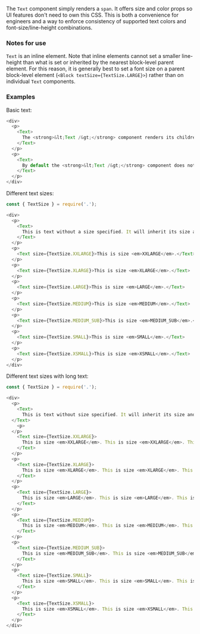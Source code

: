 The `Text` component simply renders a `span`. It offers size and color props so UI features don't need to own this CSS. This is both a convenience for engineers and a way to enforce consistency of supported text colors and font-size/line-height combinations.

### Notes for use

`Text` is an inline element. Note that inline elements cannot set a smaller line-height than what is set or inherited by the nearest block-level parent element. For this reason, it is generally best to set a font size on a parent block-level element (`<Block textSize={TextSize.LARGE}>`) rather than on individual `Text` components.

### Examples

Basic text:

```js { "props": { "data-example": "basic" } }
<div>
  <p>
    <Text>
      The <strong>&lt;Text /&gt;</strong> component renders its children in a <strong>span</strong>. It's a convenient way to render a piece of text with a specific size. Text will support more options in the future.
    </Text>
  </p>
  <p>
    <Text>
      By default the <strong>&lt;Text /&gt;</strong> component does not render any styling so it can inherit styles of its parent.
    </Text>
  </p>
</div>
```

Different text sizes:

```js { "props": { "data-example": "sizes" } }
const { TextSize } = require('.');

<div>
  <p>
    <Text>
      This is text without a size specified. It will inherit its size and line-height from its parent.
    </Text>
  </p>
  <p>
    <Text size={TextSize.XXLARGE}>This is size <em>XXLARGE</em>.</Text>
  </p>
  <p>
    <Text size={TextSize.XLARGE}>This is size <em>XLARGE</em>.</Text>
  </p>
  <p>
    <Text size={TextSize.LARGE}>This is size <em>LARGE</em>.</Text>
  </p>
  <p>
    <Text size={TextSize.MEDIUM}>This is size <em>MEDIUM</em>.</Text>
  </p>
  <p>
    <Text size={TextSize.MEDIUM_SUB}>This is size <em>MEDIUM_SUB</em>.</Text>
  </p>
  <p>
    <Text size={TextSize.SMALL}>This is size <em>SMALL</em>.</Text>
  </p>
  <p>
    <Text size={TextSize.XSMALL}>This is size <em>XSMALL</em>.</Text>
  </p>
</div>
```

Different text sizes with long text:

```js { "props": { "data-example": "sizes long" } }
const { TextSize } = require('.');

<div>
  <p>
    <Text>
      This is text without size specified. It will inherit its size and line-height from its parent. This is text without size specified. <strong>It will inherit</strong> its size and line-height from its parent. This is text without size specified. It will inherit its size and line-height from its parent.
  </Text>
    <p>
  </p>
    <Text size={TextSize.XXLARGE}>
      This is size <em>XXLARGE</em>. This is size <em>XXLARGE</em>. This is size <em>XXLARGE</em>. This is size <em>XXLARGE</em>. This is size <em>XXLARGE</em>. This is size <em>XXLARGE</em>. <strong>This is size <em>XXLARGE</em>.</strong> This is size <em>XXLARGE</em>. This is size <em>XXLARGE</em>. This is size <em>XXLARGE</em>. This is size <em>XXLARGE</em>. This is size <em>XXLARGE</em>.
    </Text>
  </p>
  <p>
    <Text size={TextSize.XLARGE}>
      This is size <em>XLARGE</em>. This is size <em>XLARGE</em>. This is size <em>XLARGE</em>. This is size <em>XLARGE</em>. This is size <em>XLARGE</em>. This is size <em>XLARGE</em>. <strong>This is size <em>XLARGE</em>.</strong> This is size <em>XLARGE</em>. This is size <em>XLARGE</em>. This is size <em>XLARGE</em>. This is size <em>XLARGE</em>. This is size <em>XLARGE</em>.
    </Text>
  </p>
  <p>
    <Text size={TextSize.LARGE}>
      This is size <em>LARGE</em>. This is size <em>LARGE</em>. This is size <em>LARGE</em>. This is size <em>LARGE</em>. This is size <em>LARGE</em>. This is size <em>LARGE</em>. <strong>This is size <em>LARGE</em>.</strong> This is size <em>LARGE</em>. This is size <em>LARGE</em>. This is size <em>LARGE</em>. This is size <em>LARGE</em>. This is size <em>LARGE</em>.
    </Text>
  </p>
  <p>
    <Text size={TextSize.MEDIUM}>
      This is size <em>MEDIUM</em>. This is size <em>MEDIUM</em>. This is size <em>MEDIUM</em>. This is size <em>MEDIUM</em>. This is size <em>MEDIUM</em>. This is size <em>MEDIUM</em>. <strong>This is size <em>MEDIUM</em>.</strong> This is size <em>MEDIUM</em>. This is size <em>MEDIUM</em>. This is size <em>MEDIUM</em>. This is size <em>MEDIUM</em>. This is size <em>MEDIUM</em>.
    </Text>
  </p>
  <p>
    <Text size={TextSize.MEDIUM_SUB}>
      This is size <em>MEDIUM_SUB</em>. This is size <em>MEDIUM_SUB</em>. This is size <em>MEDIUM_SUB</em>. This is size <em>MEDIUM_SUB</em>. This is size <em>MEDIUM_SUB</em>. This is size <em>MEDIUM_SUB</em>. <strong>This is size <em>MEDIUM_SUB</em>.</strong> This is size <em>MEDIUM_SUB</em>. This is size <em>MEDIUM_SUB</em>. This is size <em>MEDIUM_SUB</em>. This is size <em>MEDIUM_SUB</em>. This is size <em>MEDIUM_SUB</em>.
    </Text>
  </p>
  <p>
    <Text size={TextSize.SMALL}>
      This is size <em>SMALL</em>. This is size <em>SMALL</em>. This is size <em>SMALL</em>. This is size <em>SMALL</em>. This is size <em>SMALL</em>. This is size <em>SMALL</em>. <strong>This is size <em>SMALL</em>.</strong> This is size <em>SMALL</em>. This is size <em>SMALL</em>. This is size <em>SMALL</em>. This is size <em>SMALL</em>. This is size <em>SMALL</em>.
    </Text>
  </p>
  <p>
    <Text size={TextSize.XSMALL}>
      This is size <em>XSMALL</em>. This is size <em>XSMALL</em>. This is size <em>XSMALL</em>. This is size <em>XSMALL</em>. This is size <em>XSMALL</em>. This is size <em>XSMALL</em>. <strong>This is size <em>XSMALL</em>.</strong> This is size <em>XSMALL</em>. This is size <em>XSMALL</em>. This is size <em>XSMALL</em>. This is size <em>XSMALL</em>. This is size <em>XSMALL</em>.
    </Text>
  </p>
</div>
```
